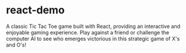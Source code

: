 # react-demo
A classic Tic Tac Toe game built with React, providing an interactive and enjoyable gaming experience. Play against a friend or challenge the computer AI to see who emerges victorious in this strategic game of X's and O's!
